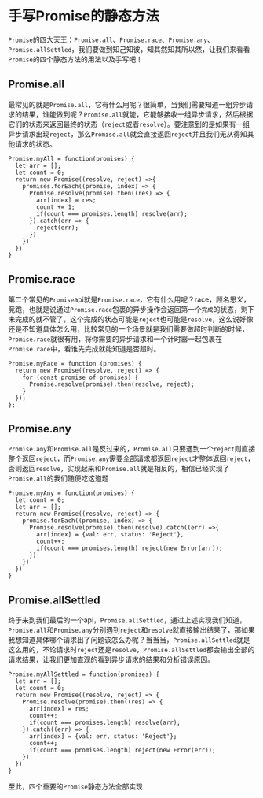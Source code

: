# 手写Promise的静态方法
`Promise`的四大天王：`Promise.all`、`Promise.race`、`Promise.any`、`Promise.allSettled`，我们要做到知己知彼，知其然知其所以然，让我们来看看`Promise`的四个静态方法的用法以及手写吧！  
## Promise.all
最常见的就是`Promise.all`，它有什么用呢？很简单，当我们需要知道一组异步请求的结果，谁能做到呢？`Promise.all`就能，它能够接收一组异步请求，然后根据它们的状态来返回最终的状态（`reject`或者`resolve`）。要注意到的是如果有一组异步请求出现`reject`，那么`Promise.all`就会直接返回`reject`并且我们无从得知其他请求的状态。
```
Promise.myAll = function(promises) {
  let arr = [];
  let count = 0;
  return new Promise((resolve, reject) =>{
    promises.forEach((promise, index) => {
      Promise.resolve(promise).then((res) => {
        arr[index] = res;
        count += 1;
        if(count === promises.length) resolve(arr);
      }).catch(err => {
        reject(err);
      })
    })
  })
}
```
## Promise.race
第二个常见的`Promise`api就是`Promise.race`，它有什么用呢？race，顾名思义，竞跑，也就是说通过`Promise.race`包裹的异步操作会返回第一个`完成`的状态，剩下未完成的就不管了，这个完成的状态可能是`reject`也可能是`resolve`，这么说好像还是不知道具体怎么用，比较常见的一个场景就是我们需要做超时判断的时候，`Promise.race`就很有用，将你需要的异步请求和一个计时器一起包裹在`Promise.race`中，看谁先完成就能知道是否超时。
```
Promise.myRace = function (promises) {
  return new Promise((resolve, reject) => {
    for (const promise of promises) {
      Promise.resolve(promise).then(resolve, reject);
    }
  });
};
```
## Promise.any
`Promise.any`和`Promise.all`是反过来的，`Promise.all`只要遇到一个`reject`则直接整个返回`reject`，而`Promise.any`需要全部请求都返回`reject`才整体返回`reject`，否则返回`resolve`，实现起来和`Promise.all`就是相反的，相信已经实现了`Promise.all`的我们随便吃这道题
```
Promise.myAny = function(promises) {
  let count = 0;
  let arr = [];
  return new Promise((resolve, reject) => {
    promise.forEach((promise, index) => {
      Promise.resolve(promise).then(resolve).catch((err) =>{
        arr[index] = {val: err, status: 'Reject'},
        count++;
        if(count === promises.length) reject(new Error(arr));
      })
    })
  })
}
```

## Promise.allSettled
终于来到我们最后的一个api，`Promise.allSettled`，通过上述实现我们知道，`Promise.all`和`Promise.any`分别遇到`reject`和`resolve`就直接输出结果了，那如果我想知道具体哪个请求出了问题该怎么办呢？当当当，`Promise.allSettled`就是这么用的，不论请求时`reject`还是`resolve`，`Promise.allSettled`都会输出全部的请求结果，让我们更加直观的看到异步请求的结果和分析错误原因。
```
Promise.myAllSettled = function(promises) {
  let arr = [];
  let count = 0;
  return new Promise((resolve, reject) => {
    Promise.resolve(promise).then((res) => {
      arr[index] = res;
      count++;
      if(count === promises.length) resolve(arr);
    }).catch((err) => {
      arr[index] = {val: err, status: 'Reject'};
      count++;
      if(count === promises.length) reject(new Error(err));
    })
  })
}
```
至此，四个重要的`Promise`静态方法全部实现